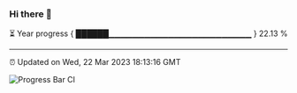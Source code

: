 ### Hi there 👋

⏳ Year progress { ██████▁▁▁▁▁▁▁▁▁▁▁▁▁▁▁▁▁▁▁▁▁▁▁▁ } 22.13 %

---

⏰ Updated on Wed, 22 Mar 2023 18:13:16 GMT

![Progress Bar CI](https://github.com/liununu/liununu/workflows/Progress%20Bar%20CI/badge.svg)
